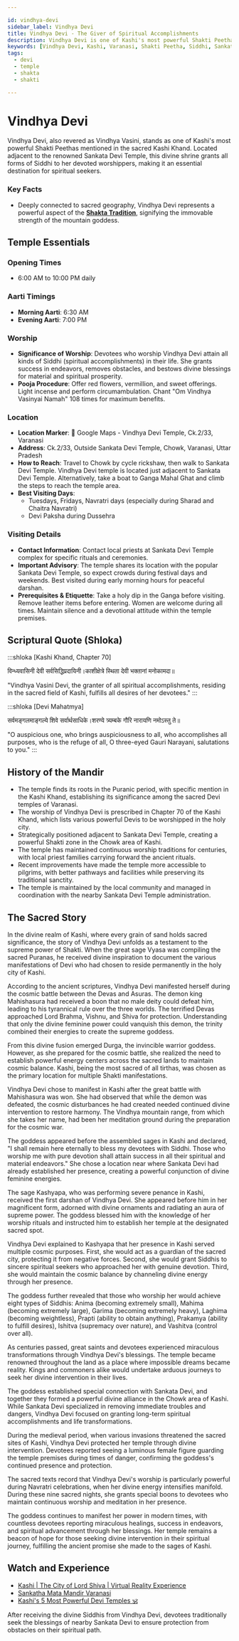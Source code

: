 ```yaml
---

id: vindhya-devi
sidebar_label: Vindhya Devi
title: Vindhya Devi - The Giver of Spiritual Accomplishments
description: Vindhya Devi is one of Kashi's most powerful Shakti Peethas, granting all forms of Siddhi, success in endeavors, and spiritual prosperity to devoted worshippers.
keywords: [Vindhya Devi, Kashi, Varanasi, Shakti Peetha, Siddhi, Sankata Devi]
tags:
  - devi
  - temple
  - shakta
  - shakti

---
```


# Vindhya Devi

Vindhya Devi, also revered as Vindhya Vasini, stands as one of Kashi's most powerful Shakti Peethas mentioned in the sacred Kashi Khand. Located adjacent to the renowned Sankata Devi Temple, this divine shrine grants all forms of Siddhi to her devoted worshippers, making it an essential destination for spiritual seekers.

### Key Facts
- Deeply connected to sacred geography, Vindhya Devi represents a powerful aspect of the **[Shakta Tradition](/temples/tags/shakta-tradition)**, signifying the immovable strength of the mountain goddess.

## Temple Essentials

### Opening Times

  * 6:00 AM to 10:00 PM daily

### Aarti Timings

  * **Morning Aarti**: 6:30 AM
  * **Evening Aarti**: 7:00 PM

### Worship

  * **Significance of Worship**: Devotees who worship Vindhya Devi attain all kinds of Siddhi (spiritual accomplishments) in their life. She grants success in endeavors, removes obstacles, and bestows divine blessings for material and spiritual prosperity.
  * **Pooja Procedure**: Offer red flowers, vermillion, and sweet offerings. Light incense and perform circumambulation. Chant "Om Vindhya Vasinyai Namah" 108 times for maximum benefits.

### Location

  * **Location Marker**: 📍 Google Maps - Vindhya Devi Temple, Ck.2/33, Varanasi
  * **Address**: Ck.2/33, Outside Sankata Devi Temple, Chowk, Varanasi, Uttar Pradesh
  * **How to Reach**: Travel to Chowk by cycle rickshaw, then walk to Sankata Devi Temple. Vindhya Devi temple is located just adjacent to Sankata Devi Temple. Alternatively, take a boat to Ganga Mahal Ghat and climb the steps to reach the temple area.
  * **Best Visiting Days**:
      * Tuesdays, Fridays, Navratri days (especially during Sharad and Chaitra Navratri)
      * Devi Paksha during Dussehra

### Visiting Details

  * **Contact Information**: Contact local priests at Sankata Devi Temple complex for specific rituals and ceremonies.
  * **Important Advisory**: The temple shares its location with the popular Sankata Devi Temple, so expect crowds during festival days and weekends. Best visited during early morning hours for peaceful darshan.
  * **Prerequisites & Etiquette**: Take a holy dip in the Ganga before visiting. Remove leather items before entering. Women are welcome during all times. Maintain silence and a devotional attitude within the temple premises.

## Scriptural Quote (Shloka)

:::shloka [Kashi Khand, Chapter 70]

विन्ध्यवासिनी देवी सर्वसिद्धिप्रदायिनी।काशीक्षेत्रे स्थिता देवी भक्तानां मनोकामदा॥

"Vindhya Vasini Devi, the granter of all spiritual accomplishments, residing in the sacred field of Kashi, fulfills all desires of her devotees."
:::



:::shloka [Devi Mahatmya]

सर्वमङ्गलमाङ्गल्ये शिवे सर्वार्थसाधिके।शरण्ये त्र्यम्बके गौरि नारायणि नमोऽस्तु ते॥

"O auspicious one, who brings auspiciousness to all, who accomplishes all purposes, who is the refuge of all, O three-eyed Gauri Narayani, salutations to you."
:::

## History of the Mandir

  * The temple finds its roots in the Puranic period, with specific mention in the Kashi Khand, establishing its significance among the sacred Devi temples of Varanasi.
  * The worship of Vindhya Devi is prescribed in Chapter 70 of the Kashi Khand, which lists various powerful Devis to be worshipped in the holy city.
  * Strategically positioned adjacent to Sankata Devi Temple, creating a powerful Shakti zone in the Chowk area of Kashi.
  * The temple has maintained continuous worship traditions for centuries, with local priest families carrying forward the ancient rituals.
  * Recent improvements have made the temple more accessible to pilgrims, with better pathways and facilities while preserving its traditional sanctity.
  * The temple is maintained by the local community and managed in coordination with the nearby Sankata Devi Temple administration.

## The Sacred Story

In the divine realm of Kashi, where every grain of sand holds sacred significance, the story of Vindhya Devi unfolds as a testament to the supreme power of Shakti. When the great sage Vyasa was compiling the sacred Puranas, he received divine inspiration to document the various manifestations of Devi who had chosen to reside permanently in the holy city of Kashi.

According to the ancient scriptures, Vindhya Devi manifested herself during the cosmic battle between the Devas and Asuras. The demon king Mahishasura had received a boon that no male deity could defeat him, leading to his tyrannical rule over the three worlds. The terrified Devas approached Lord Brahma, Vishnu, and Shiva for protection. Understanding that only the divine feminine power could vanquish this demon, the trinity combined their energies to create the supreme goddess.

From this divine fusion emerged Durga, the invincible warrior goddess. However, as she prepared for the cosmic battle, she realized the need to establish powerful energy centers across the sacred lands to maintain cosmic balance. Kashi, being the most sacred of all tirthas, was chosen as the primary location for multiple Shakti manifestations.

Vindhya Devi chose to manifest in Kashi after the great battle with Mahishasura was won. She had observed that while the demon was defeated, the cosmic disturbances he had created needed continued divine intervention to restore harmony. The Vindhya mountain range, from which she takes her name, had been her meditation ground during the preparation for the cosmic war.

The goddess appeared before the assembled sages in Kashi and declared, "I shall remain here eternally to bless my devotees with Siddhi. Those who worship me with pure devotion shall attain success in all their spiritual and material endeavors." She chose a location near where Sankata Devi had already established her presence, creating a powerful conjunction of divine feminine energies.

The sage Kashyapa, who was performing severe penance in Kashi, received the first darshan of Vindhya Devi. She appeared before him in her magnificent form, adorned with divine ornaments and radiating an aura of supreme power. The goddess blessed him with the knowledge of her worship rituals and instructed him to establish her temple at the designated sacred spot.

Vindhya Devi explained to Kashyapa that her presence in Kashi served multiple cosmic purposes. First, she would act as a guardian of the sacred city, protecting it from negative forces. Second, she would grant Siddhis to sincere spiritual seekers who approached her with genuine devotion. Third, she would maintain the cosmic balance by channeling divine energy through her presence.

The goddess further revealed that those who worship her would achieve eight types of Siddhis: Anima (becoming extremely small), Mahima (becoming extremely large), Garima (becoming extremely heavy), Laghima (becoming weightless), Prapti (ability to obtain anything), Prakamya (ability to fulfill desires), Ishitva (supremacy over nature), and Vashitva (control over all).

As centuries passed, great saints and devotees experienced miraculous transformations through Vindhya Devi's blessings. The temple became renowned throughout the land as a place where impossible dreams became reality. Kings and commoners alike would undertake arduous journeys to seek her divine intervention in their lives.

The goddess established special connection with Sankata Devi, and together they formed a powerful divine alliance in the Chowk area of Kashi. While Sankata Devi specialized in removing immediate troubles and dangers, Vindhya Devi focused on granting long-term spiritual accomplishments and life transformations.

During the medieval period, when various invasions threatened the sacred sites of Kashi, Vindhya Devi protected her temple through divine intervention. Devotees reported seeing a luminous female figure guarding the temple premises during times of danger, confirming the goddess's continued presence and protection.

The sacred texts record that Vindhya Devi's worship is particularly powerful during Navratri celebrations, when her divine energy intensifies manifold. During these nine sacred nights, she grants special boons to devotees who maintain continuous worship and meditation in her presence.

The goddess continues to manifest her power in modern times, with countless devotees reporting miraculous healings, success in endeavors, and spiritual advancement through her blessings. Her temple remains a beacon of hope for those seeking divine intervention in their spiritual journey, fulfilling the ancient promise she made to the sages of Kashi.

## Watch and Experience

  * [Kashi | The City of Lord Shiva | Virtual Reality Experience](https://www.youtube.com/watch?v=gHq3Rm5vwGo)
  * [Sankatha Mata Mandir Varanasi](https://www.youtube.com/watch?v=FLLXM1reJQk)
  * [Kashi's 5 Most Powerful Devi Temples 🕉️](https://www.youtube.com/shorts/4fBcoMFHkRs)


After receiving the divine Siddhis from Vindhya Devi, devotees traditionally seek the blessings of nearby Sankata Devi to ensure protection from obstacles on their spiritual path.